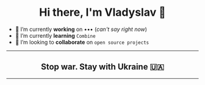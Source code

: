<h1 align="center">Hi there, I'm Vladyslav 👋</h1>

- 🔭 I’m currently <b>working</b> on &#8226;&#8226;&#8226; (<i>can't say right now</i>)
- 🌱 I’m currently <b>learning</b> ```Combine```
- 👯 I’m looking to <b>collaborate</b> on ```open source projects```
---
<h2 align="center">Stop war. Stay with Ukraine 🇺🇦</h2>

---
